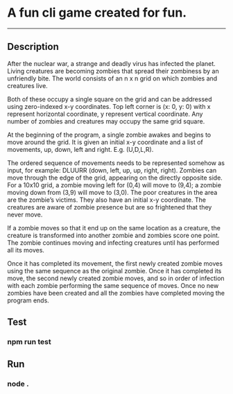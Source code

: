 # A fun cli game created for fun. 
----------------------

## Description 

After the nuclear war, a strange and deadly virus has infected the planet. Living creatures
are becoming zombies that spread their zombiness by an unfriendly bite. The world consists
of an n x n grid on which zombies and creatures live.

Both of these occupy a single square on the grid and can be addressed using zero-indexed
x-y coordinates. Top left corner is (x: 0, y: 0) with x represent horizontal coordinate, y
represent vertical coordinate. Any number of zombies and creatures may occupy the same
grid square.

At the beginning of the program, a single zombie awakes and begins to move around the
grid. It is given an initial x-y coordinate and a list of movements, up, down, left and right. E.g.
(U,D,L,R).

The ordered sequence of movements needs to be represented somehow as input, for
example: DLUURR (down, left, up, up, right, right). Zombies can move through the edge of
the grid, appearing on the directly opposite side. For a 10x10 grid, a zombie moving left for
(0,4) will move to (9,4); a zombie moving down from (3,9) will move to (3,0).
The poor creatures in the area are the zombie’s victims. They also have an initial x-y
coordinate. The creatures are aware of zombie presence but are so frightened that they
never move.

If a zombie moves so that it end up on the same location as a creature, the creature is
transformed into another zombie and zombies score one point. The zombie continues
moving and infecting creatures until has performed all its moves.

Once it has completed its movement, the first newly created zombie moves using the same
sequence as the original zombie. Once it has completed its move, the second newly created
zombie moves, and so in order of infection with each zombie performing the same sequence
of moves. Once no new zombies have been created and all the zombies have completed
moving the program ends.

## Test
### npm run test

## Run 
### node .
